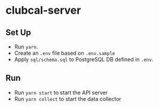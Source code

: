 # clubcal-server

## Set Up

- Run `yarn`.
- Create an `.env` file based on `.env.sample`
- Apply `sql/schema.sql` to PostgreSQL DB defined in `.env`.

## Run

- Run `yarn start` to start the API server
- Run `yarn collect` to start the data collector
